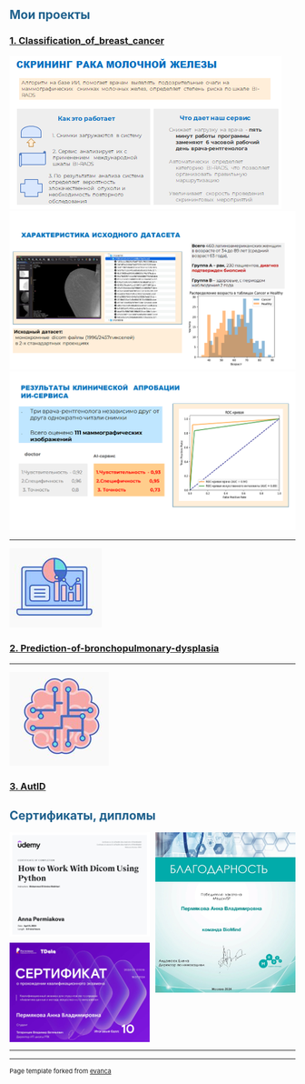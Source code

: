 <h2 style="color: #1f618d; font-weight: bold;">Мои проекты</h2>



###  [ 1. Classification_of_breast_cancer](https://github.com/annapermiakova/Stream-it_model_cancer_mammae/)


<img src="images/1.1.3.png?raw=true"/> 

<img src="images/датасет.png?raw=true"/> 

 <img src="images/резуль.png?raw=true"/> 
 

 
---
<img src="images/2.png?raw=true"/>

###   [ 2. Prediction-of-bronchopulmonary-dysplasia](https://github.com/annapermiakova/Prediction-of-bronchopulmonary-dysplasia/)


---
<img src="images/3.png?raw=true"/>

###   [ 3. AutID](https://github.com/annapermiakova/AutID/)


<h2 style="color: #1f618d; font-weight: bold;">Сертификаты, дипломы </h2>


<div style="display: grid; grid-template-columns: 1fr 1fr; gap: 10px;">
  <div style="display: flex; flex-direction: column; gap: 10px;">
    <img src="images/серт.jpg?raw=true" style="width: 100%;"/>
    <img src="images/Пермякова Анна Владимировна_серификат РТ_page-0001.jpg?raw=true" style="width: 100%;"/>
  </div>
  <img src="images/Благодарность.jpg?raw=true" style="width: 100%;"/>
</div>

---




---
<p style="font-size:11px">Page template forked from <a href="https://github.com/evanca/quick-portfolio">evanca</a></p>
<!-- Remove above link if you don't want to attibute -->
